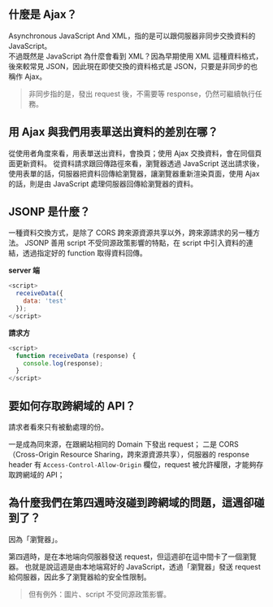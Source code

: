 ## 什麼是 Ajax？

Asynchronous JavaScript And XML，指的是可以跟伺服器非同步交換資料的 JavaScript。  
不過既然是 JavaScript 為什麼會看到 XML？因為早期使用 XML 這種資料格式，後來較常見 JSON，因此現在即使交換的資料格式是 JSON，只要是非同步的也稱作 Ajax。

> 非同步指的是，發出 request 後，不需要等 response，仍然可繼續執行任務。

## 用 Ajax 與我們用表單送出資料的差別在哪？

從使用者角度來看，用表單送出資料，會換頁；使用 Ajax 交換資料，會在同個頁面更新資料。
從資料請求跟回傳路徑來看，瀏覽器透過 JavaScript 送出請求後，使用表單的話，伺服器把資料回傳給瀏覽器，讓瀏覽器重新渲染頁面，使用 Ajax 的話，則是由 JavaScript 處理伺服器回傳給瀏覽器的資料。

## JSONP 是什麼？

一種資料交換方式，是除了 CORS 跨來源資源共享以外，跨來源請求的另一種方法。
JSONP 善用 script 不受同源政策影響的特點，在 script 中引入資料的連結，透過指定好的 function 取得資料回傳。

**server 端**

```javascript
<script>
  receiveData({
    data: 'test'
  });
</script>
```

**請求方**

```javascript
<script>
  function receiveData (response) {
    console.log(response);
  }
</script>
```

## 要如何存取跨網域的 API？

請求者看來只有被動處理的份。

一是成為同來源，在跟網站相同的 Domain 下發出 request；
二是 CORS（Cross-Origin Resource Sharing，跨來源資源共享），伺服器的 response header 有 `Access-Control-Allow-Origin` 欄位，request 被允許權限，才能夠存取跨網域的 API；

## 為什麼我們在第四週時沒碰到跨網域的問題，這週卻碰到了？

因為「瀏覽器」。

第四週時，是在本地端向伺服器發送 request，但這週卻在這中間卡了一個瀏覽器。
也就是說這週是由本地端寫好的 JavaScript，透過「瀏覽器」發送 request 給伺服器，因此多了瀏覽器給的安全性限制。

> 但有例外：圖片、script 不受同源政策影響。